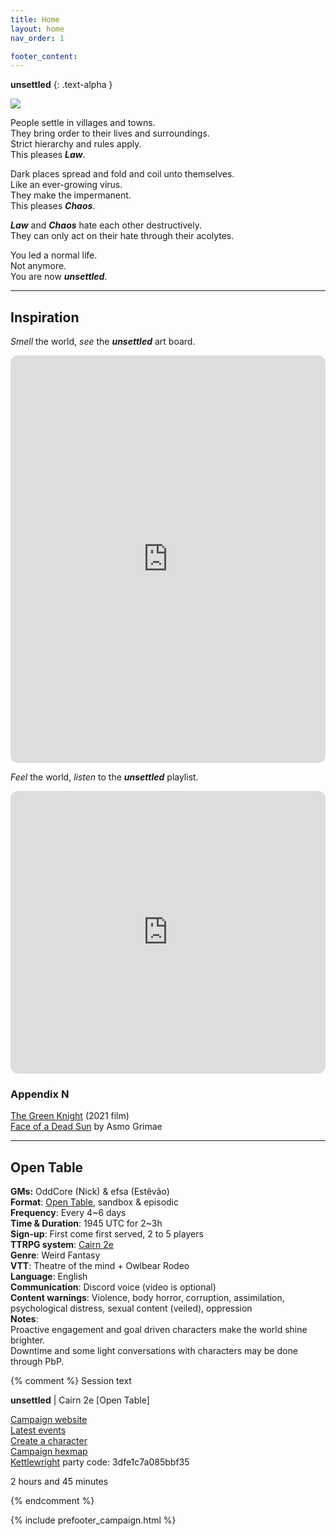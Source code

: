 ```yaml
---
title: Home
layout: home
nav_order: 1

footer_content:
---
```


**unsettled**
{: .text-alpha }

![](https://i.imgur.com/jrDqZJV.png)

People settle in villages and towns.  
They bring order to their lives and surroundings.  
Strict hierarchy and rules apply.  
This pleases ***Law***.

Dark places spread and fold and coil unto themselves.  
Like an ever-growing virus.  
They make the impermanent.  
This pleases ***Chaos***.

***Law*** and ***Chaos*** hate each other destructively.  
They can only act on their hate through their acolytes.

You led a normal life.  
Not anymore.  
You are now ***unsettled***.

---
## Inspiration

*Smell* the world, *see* the ***unsettled*** art board.

<iframe style="border-radius:12px" src="https://petracoding.github.io/pinterest/board.html?link=estevaoseco/unsettled/&hideHeader=1&hideFooter=1&transparent=1" width="100%" height="652" frameBorder="0" style="color-scheme: site" allowfullscreen=""></iframe>

*Feel* the world, *listen* to the ***unsettled*** playlist.

<iframe style="border-radius:12px" src="https://open.spotify.com/embed/playlist/2PL9qS68ckXkKLzheF8YsB?utm_source=generator&theme=1" width="100%" height="452" frameBorder="0" allowfullscreen="" allow="autoplay; clipboard-write; encrypted-media; fullscreen; picture-in-picture" loading="lazy"></iframe>

### Appendix N

[The Green Knight](https://www.imdb.com/title/tt9243804/) (2021 film)  
[Face of a Dead Sun](https://asmogrimae.com/) by Asmo Grimae

---
## Open Table

**GMs:** OddCore (Nick) & efsa (Estêvão)  
**Format**: [Open Table](https://www.thearcanelibrary.com/blogs/shadowdark-blog/open-table-how-the-creators-of-d-d-ran-their-games?srsltid=AfmBOoqNYWIzVWFjQKEoyumD4NTcFvhdkiVGQgaluf5LKmkS3-ORyFI7), sandbox & episodic  
**Frequency**: Every 4~6 days  
**Time & Duration**: 1945 UTC for 2~3h  
**Sign-up**: First come first served, 2 to 5 players  
**TTRPG system**: [Cairn 2e](https://cairnrpg.com/second-edition/)  
**Genre**: Weird Fantasy  
**VTT**: Theatre of the mind + Owlbear Rodeo  
**Language**: English  
**Communication**: Discord voice (video is optional)  
**Content warnings**: Violence, body horror, corruption, assimilation, psychological distress, sexual content (veiled), oppression  
**Notes**:  
Proactive engagement and goal driven characters make the world shine brighter.  
Downtime and some light conversations with characters may be done through PbP.

{% comment %} Session text

**unsettled** | Cairn 2e [Open Table]

[Campaign website](https://terra-campaigns.github.io/unsettled/)  
[Latest events](https://terra-campaigns.github.io/unsettled/#timeline-of-events)  
[Create a character](https://terra-campaigns.github.io/unsettled/systems/#character-generation)  
[Campaign hexmap](https://www.owlbear.rodeo/room/yxcSrOn0eZ_r/Unsettled)  
[Kettlewright](https://kettlewright.com/) party code: 3dfe1c7a085bbf35

2 hours and 45 minutes

{% endcomment %}


{% include prefooter_campaign.html %}

